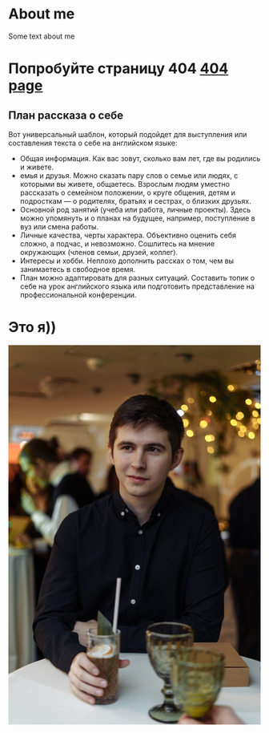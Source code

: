 # About me

Some text about me

# Попробуйте страницу 404 [404 page](https://asmirnov-backend.github.io/mkdocs-site/404)

## План рассказа о себе
Вот универсальный шаблон, который подойдет для выступления или составления текста о себе на английском языке: 

- Общая информация. Как вас зовут, сколько вам лет, где вы родились и живете.
- емья и друзья. Можно сказать пару слов о семье или людях, с которыми вы живете, общаетесь. Взрослым людям уместно рассказать о семейном положении, о круге общения, детям и подросткам — о родителях, братьях и сестрах, о близких друзьях. 
- Основной род занятий (учеба или работа, личные проекты). Здесь можно упомянуть и о планах на будущее, например, поступление в вуз или смена работы. 
- Личные качества, черты характера. Объективно оценить себя сложно, а подчас, и невозможно. Сошлитесь на мнение окружающих (членов семьи, друзей, коллег). 
- Интересы и хобби. Неплохо дополнить рассках о том, чем вы занимаетесь в свободное время. 
- План можно адаптировать для разных ситуаций. Составить топик о себе на урок английского языка или подготовить представление на профессиональной конференции.  

# Это я))

![me](./img/myPhoto.jpeg)
